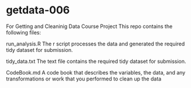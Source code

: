 getdata-006
===========

For Getting and Cleaninig Data Course Project
This repo contains the following files:

run_analysis.R The r script processes the data and generated the required tidy dataset for submission.

tidy_data.txt The text file contains the required tidy dataset for submission.

CodeBook.md A code book that describes the variables, the data, and any transformations or work that you performed to clean up the data

